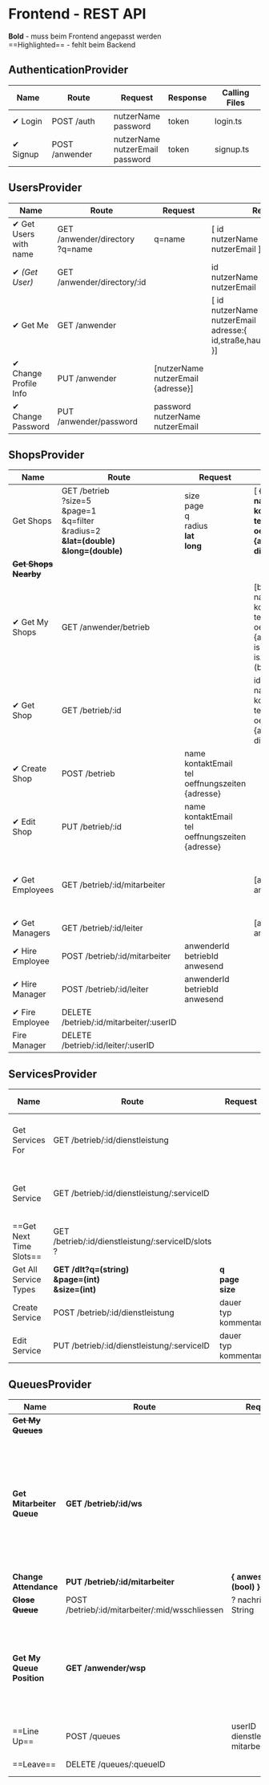 # Frontend - REST API

**Bold** - muss beim Frontend angepasst werden  
==Highlighted== - fehlt beim Backend

## AuthenticationProvider


Name          	| Route            | Request                    | Response | Calling Files 
-----------------|------------------|-------------------------|----------|---
✔︎ Login		 	 	| POST /auth       | nutzerName<br>password | token | login.ts
✔︎ Signup          | POST /anwender   | nutzerName<br>nutzerEmail<br>password|token | signup.ts 


## UsersProvider

Name          	| Route            | Request                    | Response | Calling Files
-----------------|------------------|-------------------------|----------|---
✔︎ Get Users with name | GET /anwender/directory<br>?q=name | q=name| [ id<br>nutzerName<br>nutzerEmail ] | coworkers.ts
✔︎ *(Get User)* | GET /anwender/directory/:id | | id<br>nutzerName<br>nutzerEmail
✔︎ Get Me | GET /anwender | | [ id<br>nutzerName<br>nutzerEmail<br>adresse:{<br>id,straße,hausNummer,plz,stadt<br>}] | edit-profile.ts
✔︎ Change Profile Info | PUT /anwender | [nutzerName<br>nutzerEmail<br>{adresse}] | | edit-profile.ts
✔︎ Change Password | PUT /anwender/password | password<br>nutzerName<br>nutzerEmail | | edit-password.ts


## ShopsProvider

Name          	| Route            | Request                    | Response | Calling Files 
-----------------|------------------|-------------------------|----------|---
Get Shops | GET /betrieb<br>?size=5<br>&page=1<br>&q=filter<br>&radius=2<br>**&lat=(double)<br>&long=(double)** | size<br>page<br>q<br>radius <br>**lat<br>long**| [ **{id<br>name<br>kontaktEmail<br>tel<br>oeffnungszeiten<br>{adresse},<br>distanz}** ] | dashboard.ts<br>shops.ts
**~~Get Shops Nearby~~** | | | 
✔︎ Get My Shops | GET /anwender/betrieb | | [betrieb: {id<br>name<br>kontaktEmail<br>tel<br>oeffnungszeiten<br>{adresse}}<br>isLeiter (bool)<br>isAnwesend (bool)] | dashboard.ts<br>my-shops.ts
✔︎ Get Shop | GET /betrieb/:id | | id<br>name<br>kontaktEmail<br>tel<br>oeffnungszeiten<br>{adresse}<br>distanz | my-shop-single.ts<br>shop-info.ts<br>shop-single.ts
✔︎ Create Shop | POST /betrieb | name<br>kontaktEmail<br>tel<br>oeffnungszeiten<br>{adresse} | | shop-info.ts
✔︎ Edit Shop | PUT /betrieb/:id | name<br>kontaktEmail<br>tel<br>oeffnungszeiten<br>{adresse} | | shop-info.ts
✔︎ Get Employees | GET /betrieb/:id/mitarbeiter | | [anwenderId<br>anwesend] | my-shop-single.ts<br>service-single.ts<br>shop-single.ts
✔︎ Get Managers | GET /betrieb/:id/leiter | | [anwenderId<br>anwesend] | my-shop-single.ts
✔︎ Hire Employee | POST /betrieb/:id/mitarbeiter | anwenderId<br>betriebId<br>anwesend | | coworkers.ts<br>my-shop-single.ts
✔︎ Hire Manager | POST /betrieb/:id/leiter | anwenderId<br>betriebId<br>anwesend | | coworkers.ts<br>my-shop-single.ts
✔︎ Fire Employee | DELETE /betrieb/:id/mitarbeiter/:userID | | | my-shop-single.ts 
Fire Manager | DELETE /betrieb/:id/leiter/:userID | | | my-shop-single.ts



## ServicesProvider

Name          	| Route            | Request                    | Response | Calling Files
-----------------|------------------|-------------------------|----------|---
Get Services For | GET /betrieb/:id/dienstleistung | | [ serviceID<br>typ] | my-shop-single.ts<br>shop-single.ts
Get Service | GET /betrieb/:id/dienstleistung/:serviceID | | serviceID<br>betriebID<br>typ<br>dauer<br>kommentar | service-info.ts<br>service-single.ts
==Get Next Time Slots== | GET /betrieb/:id/dienstleistung/:serviceID/slots ? | | [{anwenderId, time}] | **service-single.ts**
Get All Service Types | **GET /dlt?q=(string)<br>&page=(int)<br>&size=(int)**  | **q <br> page <br> size** | **[ {id: (long), name: (string)} ]** | service-info.ts
Create Service | POST /betrieb/:id/dienstleistung | dauer<br>typ<br>kommentar | | service-info.ts
Edit Service | PUT /betrieb/:id/dienstleistung/:serviceID | dauer<br>typ<br>kommentar | | service-info.ts




## QueuesProvider

Name          	| Route            | Request                    | Response | Calling Files
-----------------|------------------|-------------------------|----------|---
**~~Get My Queues~~** | 
**Get Mitarbeiter Queue**     | **GET /betrieb/:id/ws** | | **{<br>wsps:<br>[<br>id<br>beginnZeitpunkg<br>next<br>anwender<br>dauer<br>dlName<br>dlId<br>]<br>schaetzEnde(timestamp)<br>}** | my-queue-single.ts
**Change Attendance** | **PUT /betrieb/:id/mitarbeiter** | **{ anwesend: (bool) }** | | **my-queue.single.ts**
**~~Close Queue~~** | POST /betrieb/:id/mitarbeiter/:mid/wsschliessen | ? nachricht: String | | **my-queue.single.ts**
**Get My Queue Position** | **GET /anwender/wsp** | | **{<br>id<br>mitarbeiter<br>betrieb<br>dlId<br>dlDauer<br>dlName<br><br>schaetzZeitpunkt<br>}** | dashboard.ts<br>my-queue-position.ts
==Line Up== | POST /queues |userID<br>dienstleistungID<br>mitarbeiterID | | service-single.ts
==Leave== | DELETE /queues/:queueID | | | my-queue.position.ts
